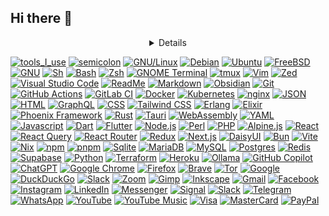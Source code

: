## Hi there 👋

<!--
**abitcipher/abitcipher** is a ✨ _special_ ✨ repository because its `README.md` (this file) appears on your GitHub profile.

Here are some ideas to get you started:

- 🔭 I’m currently working on ...
- 🌱 I’m currently learning ...
- 👯 I’m looking to collaborate on ...
- 🤔 I’m looking for help with ...
- 💬 Ask me about ...
- 📫 How to reach me: ...
- 😄 Pronouns: ...
- ⚡ Fun fact: ...
-->

<div align="center" width="50">
<details>
</details>
</div>

[![tools_I_use](https://img.shields.io/badge/-%F0%9F%9A%80%20Tools%20I%20use-orange)](#) [![semicolon](https://img.shields.io/badge/-%3A-orange)](#) [![GNU/Linux](https://img.shields.io/badge/Linux-FCC624?style=flat&logo=linux&logoColor=black)](#) [![Debian](https://img.shields.io/badge/Debian-A81D33?logo=debian&logoColor=fff)](#) [![Ubuntu](https://img.shields.io/badge/Ubuntu-E95420?logo=ubuntu&logoColor=white)](#) [![FreeBSD](https://img.shields.io/badge/FreeBSD-990000?style=flat&logo=freebsd&logoColor=white)](#) [![GNU](https://img.shields.io/badge/GNU-000000?logo=gnu&logoColor=white)](#) [![Sh](https://img.shields.io/badge/shell-000000?style=flat&logo=sh&logoColor=white)](#) [![Bash](https://img.shields.io/badge/GNU%20Bash-4EAA25?style=flat&logo=GNU%20Bash&logoColor=white)](#) [![Zsh](https://img.shields.io/badge/Zsh-F15A24?logo=zsh&logoColor=fff)](#) [![GNOME Terminal](https://img.shields.io/badge/GNOME%20Terminal-241F31?logo=gnometerminal&logoColor=fff)](#) [![tmux](https://img.shields.io/badge/tmux-1BB91F?logo=tmux&logoColor=fff)](#) [![Vim](https://img.shields.io/badge/Vim-%2357A143.svg?&style=flat&logo=vim&logoColor=white)](#) [![Zed](https://img.shields.io/badge/Zed-white?logo=zedindustries&logoColor=084CCF)](#) [![Visual Studio Code](https://custom-icon-badges.demolab.com/badge/Visual%20Studio%20Code-0078d7.svg?logo=vsc&logoColor=white)](#) [![ReadMe](https://img.shields.io/badge/ReadMe-018EF5?logo=readme&logoColor=fff)](#) [![Markdown](https://img.shields.io/badge/Markdown-%23000000.svg?logo=markdown&logoColor=white)](#) [![Obsidian](https://img.shields.io/badge/Obsidian-%23483699.svg?&logo=obsidian&logoColor=white)](#) [![Git](https://img.shields.io/badge/Git-F05032?logo=git&logoColor=fff)](#) [![GitHub Actions](https://img.shields.io/badge/GitHub_Actions-2088FF?logo=github-actions&logoColor=white)](#) [![GitLab CI](https://img.shields.io/badge/GitLab%20CI-FC6D26?logo=gitlab&logoColor=fff)](#) [![Docker](https://img.shields.io/badge/Docker-2496ED?logo=docker&logoColor=fff)](#) [![Kubernetes](https://img.shields.io/badge/Kubernetes-326CE5?logo=kubernetes&logoColor=fff)](#) [![nginx](https://img.shields.io/badge/nginx-009639?logo=nginx&logoColor=fff)](#) [![JSON](https://img.shields.io/badge/JSON-000?logo=json&logoColor=fff)](#) [![HTML](https://img.shields.io/badge/HTML5-E34F26?style=flat&logo=html5&logoColor=white)](#) [![GraphQL](https://img.shields.io/badge/GraphQL-E10098?logo=graphql&logoColor=fff)](#) [![CSS](https://img.shields.io/badge/CSS3-1572B6?style=flat&logo=css3&logoColor=white)](#) [![Tailwind CSS](https://img.shields.io/badge/Tailwind%20CSS-%2338B2AC.svg?logo=tailwind-css&logoColor=white)](#) [![Erlang](https://img.shields.io/badge/Erlang-A90533?logo=erlang&logoColor=fff)](#) [![Elixir](https://img.shields.io/badge/Elixir-%234B275F.svg?&logo=elixir&logoColor=white)](#) [![Phoenix Framework](https://img.shields.io/badge/Phoenix%20Framework-FD4F00?logo=phoenixframework&logoColor=fff&style=flat)](#) [![Rust](https://img.shields.io/badge/Rust-%23000000.svg?e&logo=rust&logoColor=white)](#) [![Tauri](https://img.shields.io/badge/Tauri-24C8D8?logo=tauri&logoColor=fff)](#) [![WebAssembly](https://img.shields.io/badge/WebAssembly-654FF0?logo=webassembly&logoColor=fff)](#) [![YAML](https://img.shields.io/badge/YAML-CB171E?logo=yaml&logoColor=fff)](#) [![Javascript](https://img.shields.io/badge/JavaScript-323330?style=flat&logo=javascript&logoColor=F7DF1E)](#) [![Dart](https://img.shields.io/badge/Dart-0175C2?style=flat&logo=dart&logoColor=white)](#) [![Flutter](https://img.shields.io/badge/Flutter-%2302569B.svg?style=flat&logo=Flutter&logoColor=white)](#) [![Node.js](https://img.shields.io/badge/Node.js-6DA55F?logo=node.js&logoColor=white)](#) [![Perl](https://img.shields.io/badge/Perl-%2339457E.svg?logo=perl&logoColor=white)](#) [![PHP](https://img.shields.io/badge/php-%23777BB4.svg?&logo=php&logoColor=white)](#)  [![Alpine.js](https://img.shields.io/badge/Alpine.js-8BC0D0?logo=alpinedotjs&logoColor=fff)](#) [![React](https://img.shields.io/badge/React-%2320232a.svg?logo=react&logoColor=%2361DAFB)](#) [![React Query](https://img.shields.io/badge/React%20Query-FF4154?logo=reactquery&logoColor=fff)](#) [![React Router](https://img.shields.io/badge/React_Router-CA4245?logo=react-router&logoColor=white)](#) [![Redux](https://img.shields.io/badge/Redux-764ABC?logo=redux&logoColor=fff)](#) [![Next.js](https://img.shields.io/badge/Next.js-black?logo=next.js&logoColor=white)](#) [![DaisyUI](https://img.shields.io/badge/DaisyUI-5A0EF8?logo=daisyui&logoColor=fff)](#) [![Bun](https://img.shields.io/badge/Bun-000?logo=bun&logoColor=fff)](#) [![Vite](https://img.shields.io/badge/Vite-646CFF?logo=vite&logoColor=fff)](#) [![Nix](https://img.shields.io/badge/Nix-5277C3?logo=nixos&logoColor=fff)](#) [![npm](https://img.shields.io/badge/npm-CB3837?logo=npm&logoColor=fff)](#) [![pnpm](https://img.shields.io/badge/pnpm-F69220?logo=pnpm&logoColor=fff)](#) [![Sqlite](https://img.shields.io/badge/SQLite-07405E?style=flat&logo=sqlite&logoColor=white)](#) [![MariaDB](https://img.shields.io/badge/MariaDB-003545?logo=mariadb&logoColor=white)](#) [![MySQL](https://img.shields.io/badge/MySQL-4479A1?logo=mysql&logoColor=fff)](#) [![Postgres](https://img.shields.io/badge/Postgres-%23316192.svg?logo=postgresql&logoColor=white)](#) [![Redis](https://img.shields.io/badge/Redis-%23DD0031.svg?logo=redis&logoColor=white)](#) [![Supabase](https://img.shields.io/badge/Supabase-3FCF8E?logo=supabase&logoColor=fff)](#) [![Python](https://img.shields.io/badge/Python-FFD43B?style=flat&logo=python&logoColor=darkgreen)](#) [![Terraform](https://img.shields.io/badge/Terraform-844FBA?logo=terraform&logoColor=fff)](#) [![Heroku](https://img.shields.io/badge/Heroku-430098?logo=heroku&logoColor=fffe)](#) [![Ollama](https://img.shields.io/badge/Ollama-fff?logo=ollama&logoColor=000)](#) [![GitHub Copilot](https://img.shields.io/badge/GitHub%20Copilot-000?logo=githubcopilot&logoColor=fff)](#) [![ChatGPT](https://img.shields.io/badge/ChatGPT-74aa9c?logo=openai&logoColor=white)](#) [![Google Chrome](https://img.shields.io/badge/Google%20Chrome-4285F4?logo=GoogleChrome&logoColor=white)](#) [![Firefox](https://img.shields.io/badge/Firefox-FF7139?logo=Firefox&logoColor=white)](#) [![Brave](https://img.shields.io/badge/Brave-FB542B?logo=Brave&logoColor=white)](#) [![Tor](https://img.shields.io/badge/Tor-7D4698?logo=Tor-Browser&logoColor=white)](#) [![Google](https://img.shields.io/badge/Google-4285F4?logo=google&logoColor=white)](#) [![DuckDuckGo](https://img.shields.io/badge/DuckDuckGo-FF5722?logo=duckduckgo&logoColor=white)](#) [![Slack](https://img.shields.io/badge/Slack-4A154B?logo=slack&logoColor=fff)](#) [![Zoom](https://img.shields.io/badge/Zoom-2D8CFF?logo=zoom&logoColor=white)](#) [![Gimp](https://img.shields.io/badge/Gimp-5C5543?logo=gimp&logoColor=white)](#) [![Inkscape](https://img.shields.io/badge/Inkscape-000000?logo=Inkscape&logoColor=white)](#) [![Gmail](https://img.shields.io/badge/Gmail-D14836?logo=gmail&logoColor=white)](#) [![Facebook](https://img.shields.io/badge/Facebook-%231877F2.svg?logo=Facebook&logoColor=white)](#) [![Instagram](https://img.shields.io/badge/Instagram-%23E4405F.svg?logo=Instagram&logoColor=white)](#) [![LinkedIn](https://custom-icon-badges.demolab.com/badge/LinkedIn-0A66C2?logo=linkedin-white&logoColor=fff)](#) [![Messenger](https://img.shields.io/badge/Messenger-00B2FF?logo=messenger&logoColor=white)](#) [![Signal](https://img.shields.io/badge/Signal-3A76F0?logo=signal&logoColor=fff)](#) [![Slack](https://img.shields.io/badge/Slack-4A154B?logo=slack&logoColor=fff)](#) [![Telegram](https://img.shields.io/badge/Telegram-2CA5E0?logo=telegram&logoColor=white)](#) [![WhatsApp](https://img.shields.io/badge/WhatsApp-25D366?logo=whatsapp&logoColor=white)](#) [![YouTube](https://img.shields.io/badge/YouTube-%23FF0000.svg?logo=YouTube&logoColor=white)](#) [![YouTube Music](https://img.shields.io/badge/YouTube_Music-FF0000?logo=youtube-music&logoColor=white)](#) [![Visa](https://img.shields.io/badge/Visa-1A1F71?logo=visa&logoColor=fff)](#) [![MasterCard](https://img.shields.io/badge/MasterCard-EB001B?logo=mastercard&logoColor=fff)](#) [![PayPal](https://img.shields.io/badge/PayPal-003087?logo=paypal&logoColor=fff)](#)


